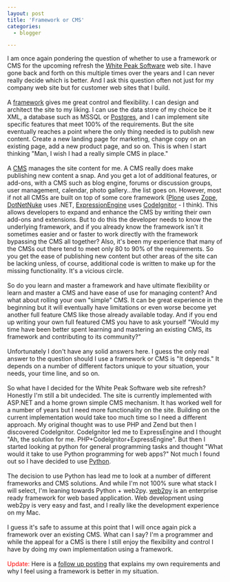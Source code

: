 ```yaml
---
layout: post
title: 'Framework or CMS'
categories:
  - blogger

---
```


I am once again pondering the question of whether to use a framework or CMS for the upcoming refresh the <a href="http://www.whitepeaksoftware.com/">White Peak Software</a> web site.  I have gone back and forth on this multiple times over the years and I can never really decide which is better.  And I ask this question often not just for my company web site but for customer web sites that I build.<br /><br />A <a href="http://en.wikipedia.org/wiki/Framework">framework</a> gives me great control and flexibility.  I can design and architect the site to my liking.  I can use the data store of my choice be it XML, a database such as MSSQL or <a href="http://www.postgresql.org/">Postgres</a>, and I can implement site specific features that meet 100% of the requirements.  But the site eventually reaches a point where the only thing needed is to publish new content.  Create a new landing page for marketing, change copy on an existing page, add a new product page, and so on.  This is when I start thinking "Man, I wish I had a really simple CMS in place."<br /><br />A <a href="http://en.wikipedia.org/wiki/Content_management_system">CMS</a> manages the site content for me.  A CMS really does make publishing new content a snap.  And you get a lot of additional features, or add-ons, with a CMS such as blog engine, forums or discussion groups, user management, calendar, photo gallery...the list goes on.  However, most if not all CMSs are built on top of some core framework (<a href="http://plone.org/">Plone</a> uses <a href="http://www.zope.org/">Zope</a>, <a href="http://www.dotnetnuke.com/">DotNetNuke</a> uses .NET, <a href="http://expressionengine.com/">ExpressionEngine</a> uses <a href="http://codeigniter.com/">CodeIgnitor</a> - I think).  This allows developers to expand and enhance the CMS by writing their own add-ons and extensions.  But to do this the developer needs to know the underlying framework, and if you already know the framework isn't it sometimes easier and or faster to work directly with the framework bypassing the CMS all together?  Also, it's been my experience that many of the CMSs out there tend to meet only 80 to 90% of the requirements.  So you get the ease of publishing new content but other areas of the site can be lacking unless, of course, additional code is written to make up for the missing functionality.  It's a vicious circle.<br /><br />So do you learn and master a framework and have ultimate flexibility or learn and master a CMS and have ease of use for managing content?  And what about rolling your own "simple" CMS.  It can be great experience in the beginning but it will eventually have limitations or even worse become yet another full feature CMS like those already available today.  And if you end up writing your own full featured CMS you have to ask yourself "Would my time have been better spent learning and mastering an existing CMS, its framework and contributing to its community?"<br /><br />Unfortunately I don't have any solid answers here.  I guess the only real answer to the question should I use a framework or CMS is "It depends."  It depends on a number of different factors unique to your situation, your needs, your time line, and so on.<br /><br />So what have I decided for the White Peak Software web site refresh?  Honestly I'm still a bit undecided.  The site is currently implemented with ASP.NET and a home grown simple CMS mechanism.  It has worked well for a number of years but I need more functionality on the site.  Building on the current implementation would take too much time so I need a different approach.  My original thought was to use PHP and Zend but then I discovered CodeIgnitor.  CodeIgnitor led me to ExpressEngine and I thought "Ah, the solution for me.  PHP+CodeIgnitor+ExpressEngine".  But then I started looking at python for general programming tasks and thought "What would it take to use Python programming for web apps?"  Not much I found out so I have decided to use <a href="http://www.python.org/">Python</a>.<br /><br />The decision to use Python has lead me to look at a number of different frameworks and CMS solutions.  And while I'm not 100% sure what stack I will select, I'm leaning towards Python + web2py.  <a href="http://www.web2py.com/">web2py</a> is an enterprise ready framework for web based application.  Web development using web2py is very easy and fast, and I really like the development experience on my Mac.<br /><br />I guess it's safe to assume at this point that I will once again pick a framework over an existing CMS.  What can I say?  I'm a programmer and while the appeal for a CMS is there I still enjoy the flexibility and control I have by doing my own implementation using a framework.<br /><br /><span style="color:red">Update:</span> Here is a <a href="http://www.thecave.com/archive/2008/12/08/framework_or_cms_revisited.aspx">follow up posting</a> that explains my own requirements and why I feel using a framework is better in my situation.
